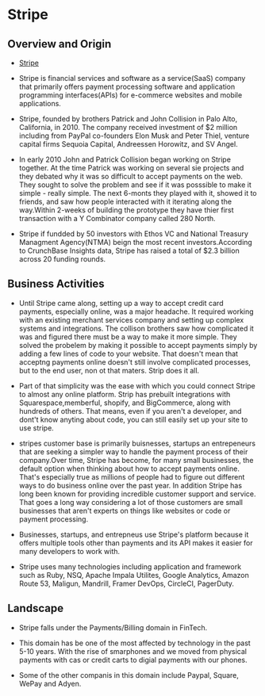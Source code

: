 # Stripe

## Overview and Origin

- [Stripe](htpps://stripe.com)
- Stripe is financial services and software as a service(SaaS) company that primarily offers payment processing software and application programming interfaces(APIs) for e-commerce websites and mobile applications.

- Stripe, founded by brothers Patrick and John Collision in Palo Alto, California, in 2010. The company received investment of $2 million including from PayPal co-founders Elon Musk and Peter Thiel, venture capital firms Sequoia Capital, Andreessen Horowitz, and SV Angel.

- In early 2010 John and Patrick Collision began working on Stripe together. At the time Patrick was working on several sie projects and they debated why it was so difficult to accept payments on the web. They sought to solve the problem and see if it was posssible to make it simple - really simple. The next 6-monts they played with it, showed it to friends, and saw how people interacted with it iterating along the way.Within 2-weeks of building the prototype they have thier first transaction with a Y Combinator company called 280 North.

- Stripe if fundded by 50 investors with Ethos VC and National Treasury Managment Agency(NTMA) beign the most recent investors.According to CrunchBase Insights data, Stripe has raised a total of $2.3 billion across 20 funding rounds.

## Business Activities

- Until Stripe came along, setting up a way to accept credit card payments, especially online, was a major headache. It required working with an existing merchant services company and setting up complex systems and integrations. The collison brothers saw how complicated it was and figured there must be a way to make it more simple. They solved the probelem by making it possible to accept payments simply by adding a few lines of code to your website. That doesn't mean that acceptng payments online doesn't still involve complicated processes, but to the end user, non ot that maters. Strip does it all.

- Part of that simplicity was the ease with which you could connect Stripe to almost any online platform. Strip has prebuilt integrations with Squarespace,memberful, shopify, and BigCommerce, along with hundreds of others. That means, even if you aren't a developer, and dont't know anyting about code, you can still easily set up your site to use stripe.

- stripes customer base is primarily buisnesses, startups an entrepeneurs that are seeking a simpler way to handle the payment process of their company.Over time, Stripe has become, for many small businesses, the default option when thinking about how to accept payments online. That's especially true as millions of people had to figure out different ways to do business online over the past year. In addition Stripe has long been known for providing incredible customer support and service. That goes a long way considering a lot of those customers are small businesses that aren't experts on things like websites or code or payment processing.

- Businesses, startups, and entrepneus use Stripe's platform because it offers multiple tools other than payments and its API makes it easier for many developers to work with.

- Stripe uses many technologies including application and framework such as Ruby, NSQ, Apache Impala Utilites, Google Analytics, Amazon Route 53, Maligun, Mandrill, Framer DevOps, CircleCI, PagerDuty.

## Landscape

- Stripe falls under the Payments/Billing domain in FinTech.

- This domain has be one of the most affected by technology in the past 5-10 years. With the rise of smarphones and we moved from physical payments with cas or credit carts to digial payments with our phones.

- Some of the other companis in this domain include Paypal, Square, WePay and Adyen.
